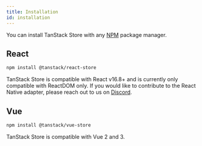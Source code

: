 ```yaml
---
title: Installation
id: installation
---
```


You can install TanStack Store with any [NPM](https://npmjs.com) package manager.

## React

```sh
npm install @tanstack/react-store
```

TanStack Store is compatible with React v16.8+ and is currently only compatible with ReactDOM only. If you would like to contribute to the React Native adapter, please reach out to us on [Discord](https://tlinz.com/discord).

## Vue

```sh
npm install @tanstack/vue-store
```

TanStack Store is compatible with Vue 2 and 3.
